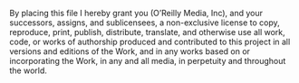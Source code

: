 By placing this file I hereby grant you (O’Reilly Media, Inc), and your successors, assigns, and sublicensees, a non-exclusive license to copy, reproduce, print, publish, distribute, translate, and otherwise use all work, code, or works of authorship produced and contributed to this project in all versions and editions of the Work, and in any works based on or incorporating the Work, in any and all media, in perpetuity and throughout the world.
